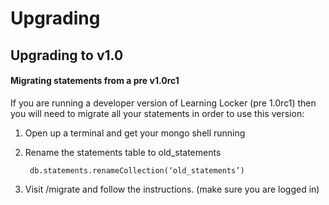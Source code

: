 ---
---

Upgrading
=========

## Upgrading to v1.0

#### Migrating statements from a pre v1.0rc1
If you are running a developer version of Learning Locker (pre 1.0rc1) then you will need to migrate all your statements in order to use this version:

1. Open up a terminal and get your mongo shell running
2. Rename the statements table to old_statements

        db.statements.renameCollection(‘old_statements’)

3. Visit /migrate and follow the instructions. (make sure you are logged in)